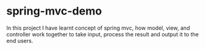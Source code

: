 # spring-mvc-demo

In this project I have learnt concept of spring mvc, how model, view, and controller work together to take input, process the result and output it to the end users.
